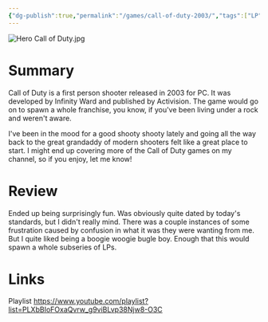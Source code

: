 ```yaml
---
{"dg-publish":true,"permalink":"/games/call-of-duty-2003/","tags":["LP","games"],"created":"2023-12-08","updated":"2024-08-05"}
---
```



![Hero Call of Duty.jpg](/img/user/Attachments/Hero%20Call%20of%20Duty.jpg)

# Summary

Call of Duty is a first person shooter released in 2003 for PC. It was developed by Infinity Ward and published by Activision. The game would go on to spawn a whole franchise, you know, if you've been living under a rock and weren't aware.

I've been in the mood for a good shooty shooty lately and going all the way back to the great grandaddy of modern shooters felt like a great place to start. I might end up covering more of the Call of Duty games on my channel, so if you enjoy, let me know!

# Review

Ended up being surprisingly fun. Was obviously quite dated by today's standards, but I didn't really mind. There was a couple instances of some frustration caused by confusion in what it was they were wanting from me. But I quite liked being a boogie woogie bugle boy. Enough that this would spawn a whole subseries of LPs.

# Links

Playlist https://www.youtube.com/playlist?list=PLXbBIoFOxaQvrw_g9viBLvp38Njw8-O3C
